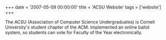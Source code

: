 +++
date = '2007-05-09 00:00:00'
title = 'ACSU Website'
tags = ['website']
+++

The ACSU (Association of Computer Science Undergraduates) is Cornell 
University's student chapter of the ACM. Implemented an online ballot 
system, so students can vote for Faculty of the Year electronically.